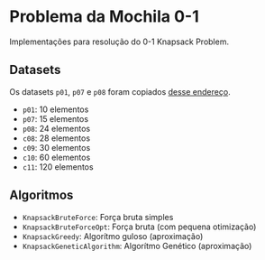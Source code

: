 # Problema da Mochila 0-1

Implementações para resolução do 0-1 Knapsack Problem.

## Datasets

Os datasets `p01`, `p07` e `p08` foram copiados [desse endereço](https://people.sc.fsu.edu/~jburkardt/datasets/knapsack_01/knapsack_01.html).

- `p01`: 10 elementos
- `p07`: 15 elementos
- `p08`: 24 elementos
- `c08`: 28 elementos
- `c09`: 30 elementos
- `c10`: 60 elementos
- `c11`: 120 elementos

## Algoritmos

- `KnapsackBruteForce`: Força bruta simples
- `KnapsackBruteForceOpt`: Força bruta (com pequena otimização)
- `KnapsackGreedy`: Algorítmo guloso (aproximação)
- `KnapsackGeneticAlgorithm`: Algorítmo Genético (aproximação)